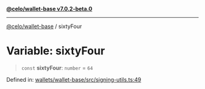 [**@celo/wallet-base v7.0.2-beta.0**](../README.md)

***

[@celo/wallet-base](../README.md) / sixtyFour

# Variable: sixtyFour

> `const` **sixtyFour**: `number` = `64`

Defined in: [wallets/wallet-base/src/signing-utils.ts:49](https://github.com/celo-org/developer-tooling/blob/master/packages/sdk/wallets/wallet-base/src/signing-utils.ts#L49)

